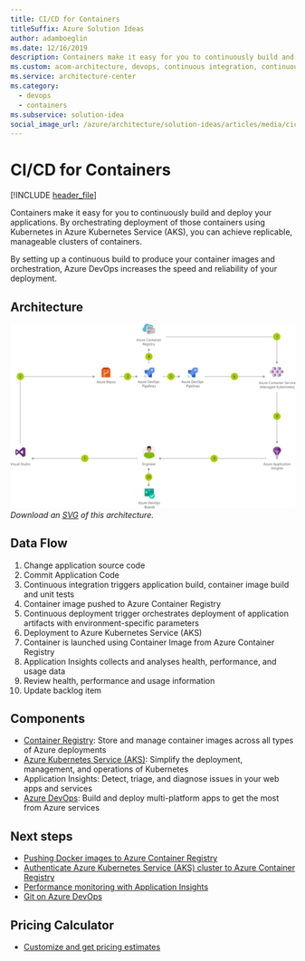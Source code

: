 ```yaml
---
title: CI/CD for Containers
titleSuffix: Azure Solution Ideas
author: adamboeglin
ms.date: 12/16/2019
description: Containers make it easy for you to continuously build and deploy your applications. By orchestrating deployment of those containers using Kubernetes in Azure Kubernetes Service (AKS), you can achieve replicable, manageable clusters of containers.
ms.custom: acom-architecture, devops, continuous integration, continuous delivery, CI/CD, continuous deployment, interactive-diagram, pricing-calculator, 'https://azure.microsoft.com/solutions/architecture/cicd-for-containers/'
ms.service: architecture-center
ms.category:
  - devops
  - containers
ms.subservice: solution-idea
social_image_url: /azure/architecture/solution-ideas/articles/media/cicd-for-containers.png
---
```


# CI/CD for Containers

[!INCLUDE [header_file](../header.md)]

Containers make it easy for you to continuously build and deploy your applications. By orchestrating deployment of those containers using Kubernetes in Azure Kubernetes Service (AKS), you can achieve replicable, manageable clusters of containers.

By setting up a continuous build to produce your container images and orchestration, Azure DevOps increases the speed and reliability of your deployment.

## Architecture

![Architecture diagram](../media/cicd-for-containers.png)
*Download an [SVG](../media/cicd-for-containers.svg) of this architecture.*

## Data Flow

1. Change application source code
1. Commit Application Code
1. Continuous integration triggers application build, container image build and unit tests
1. Container image pushed to Azure Container Registry
1. Continuous deployment trigger orchestrates deployment of application artifacts with environment-specific parameters
1. Deployment to Azure Kubernetes Service (AKS)
1. Container is launched using Container Image from Azure Container Registry
1. Application Insights collects and analyses health, performance, and usage data
1. Review health, performance and usage information
1. Update backlog item

## Components

* [Container Registry](https://azure.microsoft.com/services/container-registry): Store and manage container images across all types of Azure deployments
* [Azure Kubernetes Service (AKS)](https://azure.microsoft.com/services/kubernetes-service): Simplify the deployment, management, and operations of Kubernetes
* Application Insights: Detect, triage, and diagnose issues in your web apps and services
* [Azure DevOps](https://azure.microsoft.com/services/devops): Build and deploy multi-platform apps to get the most from Azure services

## Next steps

* [Pushing Docker images to Azure Container Registry](https://docs.microsoft.com/azure/container-registry/container-registry-get-started-docker-cli)
* [Authenticate Azure Kubernetes Service (AKS) cluster to Azure Container Registry](https://docs.microsoft.com/azure/container-registry/container-registry-auth-aks)
* [Performance monitoring with Application Insights](https://docs.microsoft.com/azure/application-insights/app-insights-detect-triage-diagnose)
* [Git on Azure DevOps](https://docs.microsoft.com/vsts/git/gitquickstart?tabs=visual-studio)

## Pricing Calculator

* [Customize and get pricing estimates](https://azure.com/e/bf371668289e4554bc17fa87b7fe5ead)
